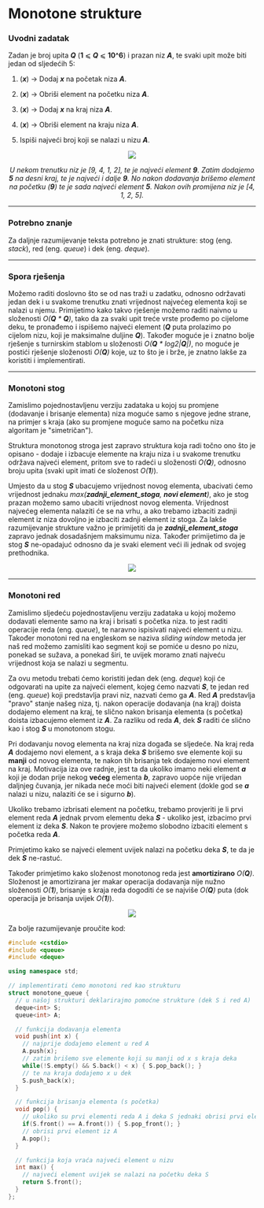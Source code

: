 
# Monotone strukture

### Uvodni zadatak
Zadan je broj upita _**Q**_ (**1** ⩽ _**Q**_ ⩽ **10^6**) i prazan niz _**A**_, te svaki upit može biti jedan od sljedećih 5:

1) (_**x**_)  → Dodaj _**x**_ na početak niza _**A**_.

2) (_**x**_)  → Obriši element na početku niza _**A**_.

3) (_**x**_)  → Dodaj _**x**_ na kraj niza _**A**_.

4) (_**x**_)  → Obriši element na kraju niza _**A**_.

5) Ispiši najveći broj koji se nalazi u nizu _**A**_.
<p align="center">
  <img src="https://crompetitive.github.io/blog/assets/mono_uvod_skica.png" />
</p>
<p align="center"> <i> U nekom trenutku niz je [9, 4, 1, 2], te je najveći element <b>9</b>. Zatim dodajemo <b>5</b> na desni kraj, te je najveći i dalje <b>9</b>. No nakon dodavanja
brišemo element na početku (<b>9</b>) te je sada najveći element <b>5</b>. Nakon ovih promijena niz je [4, 1, 2, 5]. </i> </p>

---
### Potrebno znanje
Za daljnje razumijevanje teksta potrebno je znati strukture: stog (eng. _stack_), red (eng. _queue_) i dek (eng. _deque_).

---
### Spora rješenja 
Možemo raditi doslovno što se od nas traži u zadatku, odnosno održavati jedan dek i u svakome trenutku znati vrijednost najvećeg elementa koji se nalazi u njemu. Primijetimo kako takvo rješenje možemo raditi naivno u složenosti *O(**Q** * **Q**)*, tako da za svaki upit treće vrste prođemo po cijelome deku, te pronađemo i ispišemo najveći element (_**Q**_ puta prolazimo po cijelom nizu, koji je maksimalne duljine _**Q**_). Također moguće je i znatno bolje rješenje s turnirskim stablom u složenosti *O(**Q** * log2|**Q**|)*, no moguće je postići rješenje složenosti *O(**Q**)* koje, uz to što je i brže, je znatno lakše za koristiti i implementirati. 
  
---
### Monotoni stog 

Zamislimo pojednostavljenu verziju zadataka u kojoj su promjene (dodavanje i brisanje elementa) niza moguće samo s njegove jedne strane, na primjer s kraja (ako su promjene moguće samo na početku niza algoritam je "simetričan"). 
  
Struktura monotonog stroga jest zapravo struktura koja radi točno ono što je opisano - dodaje i izbacuje elemente na kraju niza i u svakome trenutku održava najveći element, pritom sve to radeći u složenosti *O(**Q**)*, odnosno broju upita (svaki upit imati će složenost *O(**1**)*). 
  
Umjesto da u stog _**S**_ ubacujemo vrijednost novog elementa, ubacivati ćemo vrijednost jednaku _max(**zadnji_element_stoga**, **novi element**)_, ako je stog prazan možemo samo ubaciti vrijednost novog elementa. Vrijednost najvećeg elementa nalaziti će se na vrhu, a ako trebamo izbaciti zadnji element iz niza dovoljno je izbaciti zadnji element iz stoga. Za lakše razumijevanje strukture važno je primijetiti da je _**zadnji_element_stoga**_ zapravo jednak dosadašnjem maksimumu niza. Također primijetimo da je stog _**S**_ ne-opadajuć odnosno da je svaki element veći ili jednak od svojeg prethodnika.
<p align="center">
  <img src="https://crompetitive.github.io/blog/assets/monotone_stack.png" />
</p>

---
### Monotoni red

Zamislimo sljedeću pojednostavljenu verziju zadataka u kojoj možemo dodavati elemente samo na kraj i brisati s početka niza. to jest raditi operacije reda (eng. _queue_), te naravno ispisivati najveći element u nizu. Također monotoni red na engleskom se naziva _sliding window_ metoda jer naš red možemo zamisliti kao segment koji se pomiće u desno po nizu, ponekad se sužava, a ponekad širi, te uvijek moramo znati najveću vrijednost koja se nalazi u segmentu.

Za ovu metodu trebati ćemo koristiti jedan dek (eng. _deque_) koji će odgovarati na upite za najveći element, kojeg ćemo nazvati _**S**_, te jedan red (eng. _queue_) koji predstavlja pravi niz, nazvati ćemo ga _**A**_. Red _**A**_ predstavlja "pravo" stanje našeg niza, tj. nakon operacije dodavanja (na kraj) doista dodajemo element na kraj, te slično nakon brisanja elementa (s početka) doista izbacujemo element iz _**A**_. Za razliku od reda _**A**_, dek _**S**_ raditi će slično kao i stog _**S**_ u monotonom stogu. 

Pri dodavanju novog elementa na kraj niza događa se sljedeće. Na kraj reda _**A**_ dodajemo novi element, a s kraja deka _**S**_ brišemo sve elemente koji su **manji** od novog elementa, te nakon tih brisanja tek dodajemo novi element na kraj. Motivacija iza ove radnje, jest ta da ukoliko imamo neki element _**a**_ koji je dodan prije nekog **većeg** elementa _**b**_, zapravo uopće nije vrijedan daljnjeg čuvanja, jer nikada neće moći biti najveći element (dokle god se _**a**_ nalazi u nizu, nalaziti će se i sigurno _**b**_). 

Ukoliko trebamo izbrisati element na početku, trebamo provjeriti je li prvi element reda _**A**_ jednak prvom elementu deka _**S**_ - ukoliko jest, izbacimo prvi element iz deka _**S**_. Nakon te provjere možemo slobodno izbaciti element s početka reda _**A**_. 

Primjetimo kako se najveći element uvijek nalazi na početku deka _**S**_, te da je  dek _**S**_ ne-rastuć.

Također primjetimo kako složenost monotonog reda jest **amortizirano** *O(**Q**)*. Složenost je amortizirana jer makar operacija dodavanja nije nužno složenosti *O(**1**)*, brisanje s kraja reda dogoditi će se najviše *O(**Q**)* puta (dok operacija je brisanja uvijek *O(**1**)*).
<p align="center">
  <img src="https://crompetitive.github.io/blog/assets/monotone_queue_image.png" />
</p>

Za bolje razumijevanje proučite kod:
```c++
#include <cstdio>
#include <queue>
#include <deque>

using namespace std;

// implementirati ćemo monotoni red kao strukturu
struct monotone_queue {
  // u našoj strukturi deklarirajmo pomoćne strukture (dek S i red A)
  deque<int> S;
  queue<int> A;

  // funkcija dodavanja elementa
  void push(int x) {
    // najprije dodajemo element u red A
    A.push(x);
    // zatim brišemo sve elemente koji su manji od x s kraja deka
    while(!S.empty() && S.back() < x) { S.pop_back(); }
    // te na kraja dodajemo x u dek
    S.push_back(x);
  }

  // funkcija brisanja elementa (s početka)
  void pop() {
    // ukoliko su prvi elementi reda A i deka S jednaki obrisi prvi element iz S
    if(S.front() == A.front()) { S.pop_front(); }
    // obrisi prvi element iz A
    A.pop();
  }

  // funkcija koja vraća najveći element u nizu
  int max() {
    // najveći element uvijek se nalazi na početku deka S
    return S.front();
  }
};
```
